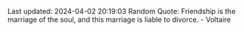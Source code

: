 Last updated: 2024-04-02 20:19:03
Random Quote: Friendship is the marriage of the soul, and this marriage is liable to divorce. - Voltaire